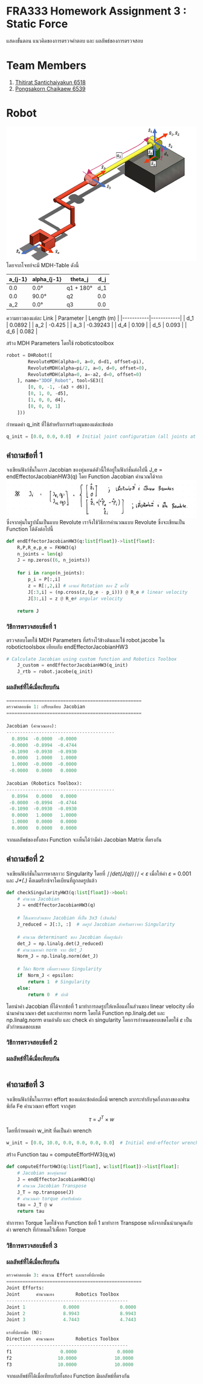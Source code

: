 # **FRA333 Homework Assignment 3 : Static Force**
แสดงขั้นตอน แนวคิดของการตรวจคำตอบ และ ผลลัพธ์ของการตรวจสอบ
# Team Members
1. [Thitirat Santichaiyakun 6518](https://github.com/Qzider)
2. [Pongsakorn Chaikaew 6539](https://github.com/pooonggg)
# Robot
![รูปหุ่นยนต์](Image/pic1.png)
โดยจากโจทย์จะมี MDH-Table ดังนี้ 

| a_{j-1} | alpha_{j-1} | theta_j | d_j |
|-------------|------------------|----------------|---------|
| 0.0         | 0.0°             | q1 + 180°      | d_1     |
| 0.0         | 90.0°            | q2             | 0.0     |
| a_2         | 0.0°             | q3             | 0.0     |

ความยาวของแต่ละ Link
| Parameter | Length (m) |
|-----------|------------|
| d_1   | 0.0892     |
| a_2   | -0.425     |
| a_3   | -0.39243   |
| d_4   | 0.109      |
| d_5   | 0.093      |
| d_6   | 0.082      |

สร้าง MDH Parameters โดยใช้ roboticstoolbox
```py
robot = DHRobot([
        RevoluteMDH(alpha=0, a=0, d=d1, offset=pi),
        RevoluteMDH(alpha=pi/2, a=0, d=0, offset=0),
        RevoluteMDH(alpha=0, a=-a2, d=0, offset=0)
    ], name="3DOF_Robot", tool=SE3([
        [0, 0, -1, -(a3 + d6)],
        [0, 1, 0, -d5],
        [1, 0, 0, d4],
        [0, 0, 0, 1]
    ]))
``` 
กำหนดค่า q_init ที่ใช้สำหรับการสร้างมุมของแต่ละข้อต่อ
```py
q_init = [0.0, 0.0, 0.0]  # Initial joint configuration (all joints at 0 position)
``` 

## **คำถามข้อที่ 1**
จงเขียนฟังก์ชั่นในการ Jacobian ของหุ่นยนต์ตัวนี้ให้อยู่ในฟังก์ชั่นต่อไปนี้ J_e = endEffectorJacobianHW3(q)
โดย Function Jacobian คำนวณได้จาก
![Jacobian](Image/Jacobian.png)
ซึ่งจากหุ่นในรูปนั้นเป็นแบบ Revolute เราจึงใช้วิธีการคำนวณแบบ Revolute ซึ่งจะเขียนเป็น Function ได้ดังต่อไปนี้
```py
def endEffectorJacobianHW3(q:list[float])->list[float]:
    R,P,R_e,p_e = FKHW3(q)
    n_joints = len(q)
    J = np.zeros((6, n_joints))
    
    for i in range(n_joints):
        p_i = P[:,i]
        z = R[:,2,i] # เอาแค่ Rotation ของ Z มาใช้
        J[:3,i] = (np.cross(z,(p_e - p_i))) @ R_e # linear velocity
        J[3:,i] = z @ R_e# angular velocity
        
    return J
```
### **วิธีการตรวจสอบข้อที่ 1**
ตรวจสอบโดยใช้ MDH Parameters ที่สร้างไว้ข้างต้นและใช้ robot.jacobe ใน robotictoolsbox เทียบกับ endEffectorJacobianHW3
```py
# Calculate Jacobian using custom function and Robotics Toolbox
    J_custom = endEffectorJacobianHW3(q_init)
    J_rtb = robot.jacobe(q_init)
```
### ผลลัพธ์ที่ได้เมื่อเทียบกัน
```py
==================================================
ตรวจคำตอบข้อ 1: เปรียบเทียบ Jacobian
==================================================

Jacobian (คำนวณเอง):
----------------------------------------
  0.8994  -0.0000  -0.0000
 -0.0000  -0.8994  -0.4744
 -0.1090  -0.0930  -0.0930
  0.0000   1.0000   1.0000
  1.0000  -0.0000  -0.0000
 -0.0000   0.0000   0.0000

Jacobian (Robotics Toolbox):
----------------------------------------
  0.8994   0.0000   0.0000
 -0.0000  -0.8994  -0.4744
 -0.1090  -0.0930  -0.0930
  0.0000   1.0000   1.0000
  1.0000   0.0000   0.0000
  0.0000   0.0000   0.0000
```
จากผลลัพธ์ของทั้งสอง Function จะเห็นได้ว่ามีค่า Jacobian Matrix ที่ตรงกัน
## **คำถามข้อที่ 2**
จงเขียนฟังก์ชั่นในการหาสภาวะ Singularity โดยที่ _∣∣det(J(q))∣∣ < ε_ เมื่อให้ค่า _ε_ = 0.001 และ _J*(.)_ คือเมตริกซ์จาโคเบียนที่ถูกลดรูปแล้ว
```py
def checkSingularityHW3(q:list[float])->bool:
    # คำนวณ Jacobian
    J = endEffectorJacobianHW3(q)
    
    # ใช้เฉพาะส่วนของ Jacobian ที่เป็น 3x3 (เชิงเส้น)
    J_reduced = J[:3, :]  # ลดรูป Jacobian สำหรับตรวจหา Singularity

    # คำนวณ determinant ของ Jacobian ที่ลดรูปแล้ว
    det_J = np.linalg.det(J_reduced)
    # คำนวณหาค่า norm จาก det_J
    Norm_J = np.linalg.norm(det_J)

    # ใช้ค่า Norm เพื่อตรวจสอบ Singularity
    if  Norm_J < epsilon:
        return 1  # Singularity
    else:
        return 0  # ปกติ
```
โดยนำค่า Jacobian ที่ได้จากข้อที่ 1 มาทำการลดรูปให้เหลือแค่ในส่วนของ linear velocity เพื่อนำมาคำนวณหา det และทำการหา norm โดยได้ Function np.linalg.det และ np.linalg.norm ตามลำดับ และ check ค่า singularity โดยการกำหนดขอบเขตโดยใช้  _ε_ เป็นตัวกำหนดขอบเขต
### **วิธีการตรวจสอบข้อที่ 2**
### ผลลัพธ์ที่ได้เมื่อเทียบกัน
```py
```
## **คำถามข้อที่ 3**
จงเขียนฟังก์ชั่นในการหา effort ของแต่ละข้อต่อเมื่อมี wrench มากระทำกับจุดกึ่งกลางของเฟรมพิกัด Fe
คำนวณหา effort จากสูตร 

$$\tau\ =\ J^T \times w$$

โดยที่กำหนดค่า w_init ที่ดเป็นค่า wrench 
```py
w_init = [0.0, 10.0, 0.0, 0.0, 0.0, 0.0]  # Initial end-effector wrench (force and moment)
```
สร้าง Function tau = computeEffortHW3(q,w)
```py
def computeEffortHW3(q:list[float], w:list[float])->list[float]:
    # Jacobian ของหุ่นยนต์
    J = endEffectorJacobianHW3(q)
    # คำนวณ Jacobian Transpose
    J_T = np.transpose(J)
    # คำนวณค่า torque สำหรับข้อต่อ
    tau = J_T @ w  
    return tau
```
ทำการหา Torque โดยใช้จาก Function ข้อที่ 1 มาทำการ Transpose หลังจากนั้นนำมาคูณกับค่า wrench ที่กำหนดไว้เพื่อหา Torque
### **วิธีการตรวจสอบข้อที่ 3**
### ผลลัพธ์ที่ได้เมื่อเทียบกัน
```py
ตรวจคำตอบข้อ 3: คำนวณ Effort และแรงที่ปลายมือ
==================================================
Joint Efforts:
Joint      คำนวณเอง        Robotics Toolbox
---------------------------------------------
Joint 1              0.0000               0.0000
Joint 2              8.9943               8.9943
Joint 3              4.7443               4.7443

แรงที่ปลายมือ (N):
Direction  คำนวณเอง        Robotics Toolbox
---------------------------------------------
f1                  0.0000               0.0000
f2                 10.0000              10.0000
f3                 10.0000              10.0000
```
จากผลลัพธ์ที่ได้เมื่อเทียบกับทั้งสอง Function มีผลลัพธ์ที่ตรงกัน
